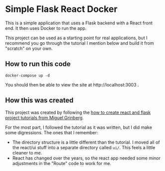 # Simple Flask React Docker

This is a simple application that uses a Flask backend with a React front end. It then uses Docker to run the app.

This project can be used as a starting point for real applications, but I recommend you go through the tutorial I mention below and build it from "scratch" on your own.
## How to run this code

```
docker-compose up -d
```

You should then be able to view the site at http://localhost:3003 .

## How this was created

This project was created by following the [how to create react and flask project tutorials from Miguel Grinberg](https://blog.miguelgrinberg.com/post/how-to-create-a-react--flask-project).

For the most part, I followed the tutorial as it was written, but I did make some digressions. The ones that I remember:

- The directory structure is a little different than the tutorial. I moved all of the react/ui stuff into a separate directory called `ui/`.  This feels a little cleaner to me.
- React has changed over the years, so the react app needed some minor adjustments in the "Route" code to work for me.